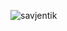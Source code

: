 
![savjentik](https://github.com/nikolinaas/JSPFitnessApp/assets/77556327/f31fbcd1-1e61-4b14-a9da-a3948de6cecc)
